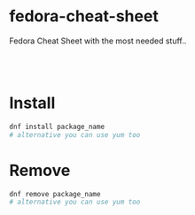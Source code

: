 # fedora-cheat-sheet
Fedora Cheat Sheet with the most needed stuff..


<br><br>

# Install
```bash
dnf install package_name
# alternative you can use yum too
```

# Remove
```bash
dnf remove package_name
# alternative you can use yum too
```
